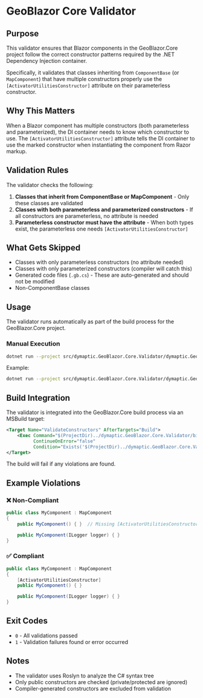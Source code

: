 # GeoBlazor Core Validator

## Purpose

This validator ensures that Blazor components in the GeoBlazor.Core project follow the correct constructor patterns required by the .NET Dependency Injection container.

Specifically, it validates that classes inheriting from `ComponentBase` (or `MapComponent`) that have multiple constructors properly use the `[ActivatorUtilitiesConstructor]` attribute on their parameterless constructor.

## Why This Matters

When a Blazor component has multiple constructors (both parameterless and parameterized), the DI container needs to know which constructor to use. The `[ActivatorUtilitiesConstructor]` attribute tells the DI container to use the marked constructor when instantiating the component from Razor markup.

## Validation Rules

The validator checks the following:

1. **Classes that inherit from ComponentBase or MapComponent** - Only these classes are validated
2. **Classes with both parameterless and parameterized constructors** - If all constructors are parameterless, no attribute is needed
3. **Parameterless constructor must have the attribute** - When both types exist, the parameterless one needs `[ActivatorUtilitiesConstructor]`

## What Gets Skipped

- Classes with only parameterless constructors (no attribute needed)
- Classes with only parameterized constructors (compiler will catch this)
- Generated code files (`.gb.cs`) - These are auto-generated and should not be modified
- Non-ComponentBase classes

## Usage

The validator runs automatically as part of the build process for the GeoBlazor.Core project.

### Manual Execution

```bash
dotnet run --project src/dymaptic.GeoBlazor.Core.Validator/dymaptic.GeoBlazor.Core.Validator.csproj -- <path-to-project>
```

Example:
```bash
dotnet run --project src/dymaptic.GeoBlazor.Core.Validator/dymaptic.GeoBlazor.Core.Validator.csproj -- src/dymaptic.GeoBlazor.Core/dymaptic.GeoBlazor.Core.csproj
```

## Build Integration

The validator is integrated into the GeoBlazor.Core build process via an MSBuild target:

```xml
<Target Name="ValidateConstructors" AfterTargets="Build">
    <Exec Command="$(ProjectDir)../dymaptic.GeoBlazor.Core.Validator/bin/$(Configuration)/net9.0/dymaptic.GeoBlazor.Core.Validator.exe $(MSBuildProjectFullPath)"
          ContinueOnError="false"
          Condition="Exists('$(ProjectDir)../dymaptic.GeoBlazor.Core.Validator/bin/$(Configuration)/net9.0/dymaptic.GeoBlazor.Core.Validator.exe')" />
</Target>
```

The build will fail if any violations are found.

## Example Violations

### ❌ Non-Compliant
```csharp
public class MyComponent : MapComponent
{
    public MyComponent() { }  // Missing [ActivatorUtilitiesConstructor]

    public MyComponent(ILogger logger) { }
}
```

### ✅ Compliant
```csharp
public class MyComponent : MapComponent
{
    [ActivatorUtilitiesConstructor]
    public MyComponent() { }

    public MyComponent(ILogger logger) { }
}
```

## Exit Codes

- `0` - All validations passed
- `1` - Validation failures found or error occurred

## Notes

- The validator uses Roslyn to analyze the C# syntax tree
- Only public constructors are checked (private/protected are ignored)
- Compiler-generated constructors are excluded from validation